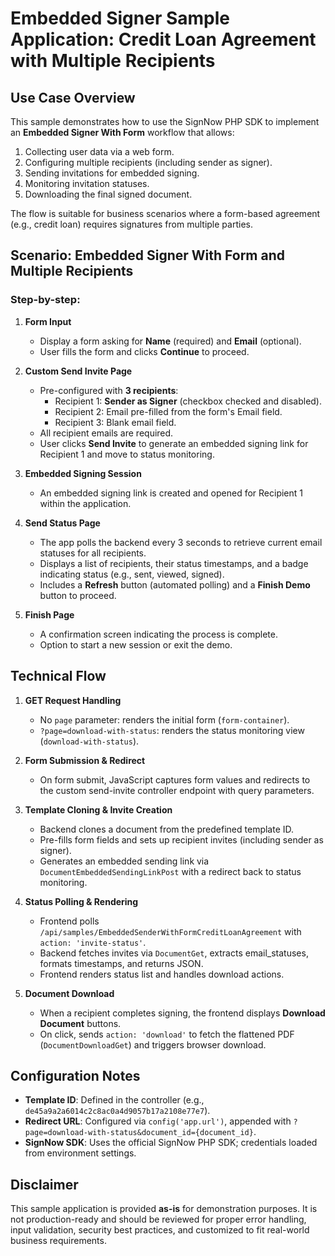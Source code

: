 # Embedded Signer Sample Application: Credit Loan Agreement with Multiple Recipients

## Use Case Overview

This sample demonstrates how to use the SignNow PHP SDK to implement an **Embedded Signer With Form** workflow that allows:

1. Collecting user data via a web form.
2. Configuring multiple recipients (including sender as signer).
3. Sending invitations for embedded signing.
4. Monitoring invitation statuses.
5. Downloading the final signed document.

The flow is suitable for business scenarios where a form-based agreement (e.g., credit loan) requires signatures from multiple parties.

## Scenario: Embedded Signer With Form and Multiple Recipients

### Step-by-step:

1. **Form Input**
    - Display a form asking for **Name** (required) and **Email** (optional).
    - User fills the form and clicks **Continue** to proceed.

2. **Custom Send Invite Page**
    - Pre-configured with **3 recipients**:
        - Recipient 1: **Sender as Signer** (checkbox checked and disabled).
        - Recipient 2: Email pre-filled from the form's Email field.
        - Recipient 3: Blank email field.
    - All recipient emails are required.
    - User clicks **Send Invite** to generate an embedded signing link for Recipient 1 and move to status monitoring.

3. **Embedded Signing Session**
    - An embedded signing link is created and opened for Recipient 1 within the application.

4. **Send Status Page**
    - The app polls the backend every 3 seconds to retrieve current email statuses for all recipients.
    - Displays a list of recipients, their status timestamps, and a badge indicating status (e.g., sent, viewed, signed).
    - Includes a **Refresh** button (automated polling) and a **Finish Demo** button to proceed.

5. **Finish Page**
    - A confirmation screen indicating the process is complete.
    - Option to start a new session or exit the demo.

## Technical Flow

1. **GET Request Handling**
    - No `page` parameter: renders the initial form (`form-container`).
    - `?page=download-with-status`: renders the status monitoring view (`download-with-status`).

2. **Form Submission & Redirect**
    - On form submit, JavaScript captures form values and redirects to the custom send-invite controller endpoint with query parameters.

3. **Template Cloning & Invite Creation**
    - Backend clones a document from the predefined template ID.
    - Pre-fills form fields and sets up recipient invites (including sender as signer).
    - Generates an embedded sending link via `DocumentEmbeddedSendingLinkPost` with a redirect back to status monitoring.

4. **Status Polling & Rendering**
    - Frontend polls `/api/samples/EmbeddedSenderWithFormCreditLoanAgreement` with `action: 'invite-status'`.
    - Backend fetches invites via `DocumentGet`, extracts email_statuses, formats timestamps, and returns JSON.
    - Frontend renders status list and handles download actions.

5. **Document Download**
    - When a recipient completes signing, the frontend displays **Download Document** buttons.
    - On click, sends `action: 'download'` to fetch the flattened PDF (`DocumentDownloadGet`) and triggers browser download.

## Configuration Notes

- **Template ID**: Defined in the controller (e.g., `de45a9a2a6014c2c8ac0a4d9057b17a2108e77e7`).
- **Redirect URL**: Configured via `config('app.url')`, appended with `?page=download-with-status&document_id={document_id}`.
- **SignNow SDK**: Uses the official SignNow PHP SDK; credentials loaded from environment settings.

## Disclaimer

This sample application is provided **as-is** for demonstration purposes. It is not production-ready and should be reviewed for proper error handling, input validation, security best practices, and customized to fit real-world business requirements.
